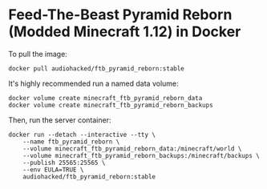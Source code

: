 # Feed-The-Beast Pyramid Reborn (Modded Minecraft 1.12) in Docker
To pull the image:
```
docker pull audiohacked/ftb_pyramid_reborn:stable
```

It's highly recommended run a named data volume:
```
docker volume create minecraft_ftb_pyramid_reborn_data
docker volume create minecraft_ftb_pyramid_reborn_backups
```

Then, run the server container:
```
docker run --detach --interactive --tty \
    --name ftb_pyramid_reborn \
    --volume minecraft_ftb_pyramid_reborn_data:/minecraft/world \
    --volume minecraft_ftb_pyramid_reborn_backups:/minecraft/backups \
    --publish 25565:25565 \
    --env EULA=TRUE \
    audiohacked/ftb_pyramid_reborn:stable
```
